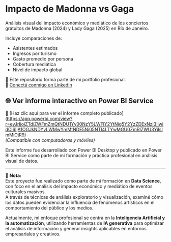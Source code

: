 # Impacto de Madonna vs Gaga

Análisis visual del impacto económico y mediático de los conciertos gratuitos de Madonna (2024) y Lady Gaga (2025) en Río de Janeiro.

Incluye comparaciones de:

- Asistentes estimados  
- Ingresos por turismo  
- Gasto promedio por persona  
- Cobertura mediática  
- Nivel de impacto global  

📁 Este repositorio forma parte de mi portfolio profesional.  
🔗 [Conectá conmigo en LinkedIn](https://www.linkedin.com/in/lucas-acuna/)

## 🌐 Ver informe interactivo en Power BI Service

🔗 [Haz clic aquí para ver el informe completo publicado] (https://app.powerbi.com/view?r=eyJrIjoiZTdiZWFmZmQtNDU1Yy00NzY5LWFlY2YtNjg5Y2YzZDExNzI3IiwidCI6IjA1OGJkNDYyLWMwYmMtNDE5Ni05NTI4LTYwMGU0ZmRlZWU3YiIsImMiOjR9)  
*(Compatible con computadoras y móviles)*

Este informe fue desarrollado con Power BI Desktop y publicado en Power BI Service como parte de mi formación y práctica profesional en análisis visual de datos.

---

📘 **Nota:**  
Este proyecto fue realizado como parte de mi formación en **Data Science**, con foco en el análisis del impacto económico y mediático de eventos culturales masivos.  
A través de técnicas de análisis exploratorio y visualización, examiné cómo los datos pueden evidenciar la influencia de fenómenos artísticos en el comportamiento del público y los medios.  

Actualmente, mi enfoque profesional se centra en la **Inteligencia Artificial y la automatización**, utilizando herramientas de **IA generativa** para optimizar el análisis de información y generar insights aplicables en entornos empresariales y creativos.
